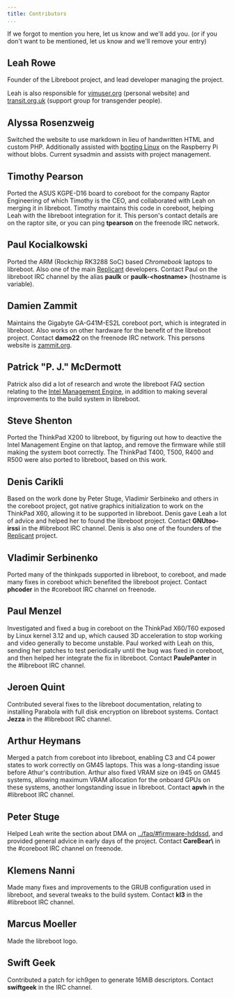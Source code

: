 ```yaml
---
title: Contributors
...
```


If we forgot to mention you here, let us know and we'll add you. (or if
you don't want to be mentioned, let us know and we'll remove your
entry)

Leah Rowe
---------

Founder of the Libreboot project, and lead developer managing the project.

Leah is also responsible for [vimuser.org](https://vimuser.org/)
(personal website) and [transit.org.uk](https://transit.org.uk/)
(support group for transgender people).

Alyssa Rosenzweig
-----------------

Switched the website to use markdown in lieu of handwritten HTML and custom
PHP. Additionally assisted with [booting
Linux](https://blog.rosenzweig.io/blobless-linux-on-the-pi.md) on the Raspberry
Pi without blobs. Current sysadmin and assists with project management.

Timothy Pearson
---------------

Ported the ASUS KGPE-D16 board to coreboot for the company Raptor
Engineering of which Timothy is the CEO, and collaborated with Leah on
merging it in libreboot. Timothy maintains this code in coreboot,
helping Leah with the libreboot integration for it. This person's
contact details are on the raptor site, or you can ping **tpearson** on
the freenode IRC network.

Paul Kocialkowski
-----------------

Ported the ARM (Rockchip RK3288 SoC) based *Chromebook* laptops to
libreboot. Also one of the main [Replicant](http://www.replicant.us/)
developers. Contact Paul on the libreboot IRC channel by the alias
**paulk** or **paulk-&lt;hostname&gt;** (hostname is variable).

Damien Zammit
-------------

Maintains the Gigabyte GA-G41M-ES2L coreboot port, which is integrated
in libreboot. Also works on other hardware for the benefit of the
libreboot project. Contact **damo22** on the freenode IRC network. This
persons website is [zammit.org](http://www.zammit.org/).

Patrick "P. J." McDermott
---------------------------

Patrick also did a lot of research and wrote the libreboot FAQ section
relating to the [Intel Management Engine](../faq.md#intelme), in addition
to making several improvements to the build system in libreboot.

Steve Shenton
-------------

Ported the ThinkPad X200 to libreboot, by figuring out how to deactive
the Intel Management Engine on that laptop, and remove the firmware
while still making the system boot correctly. The ThinkPad T400, T500,
R400 and R500 were also ported to libreboot, based on this work.

Denis Carikli
-------------

Based on the work done by Peter Stuge, Vladimir Serbineko and others in
the coreboot project, got native graphics initialization to work on the
ThinkPad X60, allowing it to be supported in libreboot. Denis gave Leah
a lot of advice and helped her to found the libreboot project. Contact
**GNUtoo-irssi** in the \#libreboot IRC channel. Denis is also one of
the founders of the [Replicant](http://replicant.us/) project.

Vladimir Serbinenko
-------------------

Ported many of the thinkpads supported in libreboot, to coreboot, and
made many fixes in coreboot which benefited the libreboot project.
Contact **phcoder** in the \#coreboot IRC channel on freenode.

Paul Menzel
-----------

Investigated and fixed a bug in coreboot on the ThinkPad X60/T60 exposed
by Linux kernel 3.12 and up, which caused 3D acceleration to stop
working and video generally to become unstable. Paul worked with Leah on
this, sending her patches to test periodically until the bug was fixed
in coreboot, and then helped her integrate the fix in libreboot. Contact
**PaulePanter** in the \#libreboot IRC channel.

Jeroen Quint
------------

Contributed several fixes to the libreboot documentation, relating to
installing Parabola with full disk encryption on libreboot systems.
Contact **Jezza** in the \#libreboot IRC channel.

Arthur Heymans
--------------

Merged a patch from coreboot into libreboot, enabling C3 and C4 power
states to work correctly on GM45 laptops. This was a long-standing issue
before Athur's contribution. Arthur also fixed VRAM size on i945 on
GM45 systems, allowing maximum VRAM allocation for the onboard GPUs on
these systems, another longstanding issue in libreboot. Contact **apvh**
in the \#libreboot IRC channel.

Peter Stuge
-----------

Helped Leah write the section about DMA on
[../faq/\#firmware-hddssd](../faq/#firmware-hddssd), and provided
general advice in early days of the project. Contact **CareBear\\** in
the \#coreboot IRC channel on freenode.

Klemens Nanni
-------------

Made many fixes and improvements to the GRUB configuration used in
libreboot, and several tweaks to the build system. Contact **kl3** in
the \#libreboot IRC channel.

Marcus Moeller
--------------

Made the libreboot logo.

Swift Geek
----------

Contributed a patch for ich9gen to generate 16MiB descriptors. Contact
**swiftgeek** in the IRC channel.
